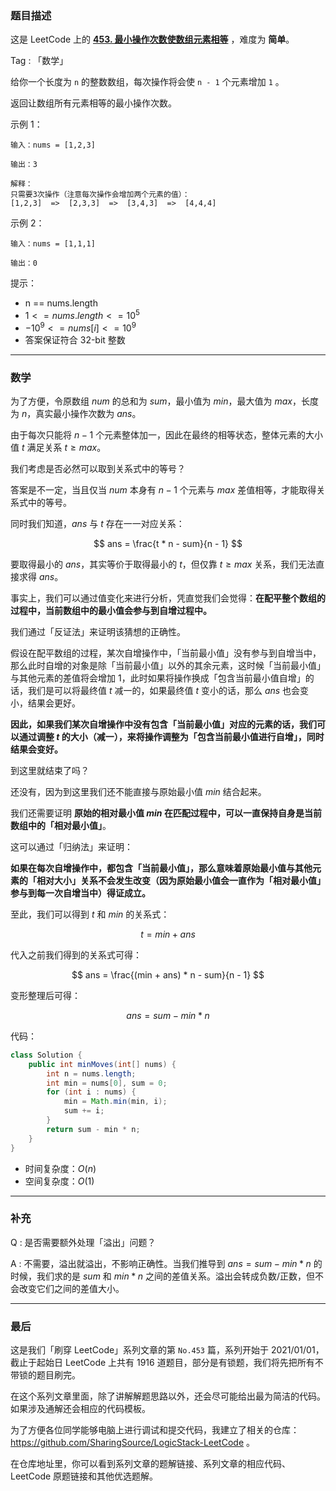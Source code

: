 ### 题目描述

这是 LeetCode 上的 **[453. 最小操作次数使数组元素相等](https://leetcode-cn.com/problems/minimum-moves-to-equal-array-elements/solution/gong-shui-san-xie-noxiang-xin-ke-xue-xi-tt3zu/)** ，难度为 **简单**。

Tag : 「数学」



给你一个长度为 `n` 的整数数组，每次操作将会使 `n - 1` 个元素增加 `1` 。

返回让数组所有元素相等的最小操作次数。

示例 1：
```
输入：nums = [1,2,3]

输出：3

解释：
只需要3次操作（注意每次操作会增加两个元素的值）：
[1,2,3]  =>  [2,3,3]  =>  [3,4,3]  =>  [4,4,4]
```
示例 2：
```
输入：nums = [1,1,1]

输出：0
```


提示：
* n == nums.length
* $1 <= nums.length <= 10^5$
* $-10^9 <= nums[i] <= 10^9$
* 答案保证符合 32-bit 整数

---

### 数学

为了方便，令原数组 $num$ 的总和为 $sum$，最小值为 $min$，最大值为 $max$，长度为 $n$，真实最小操作次数为 $ans$。

由于每次只能将 $n - 1$ 个元素整体加一，因此在最终的相等状态，整体元素的大小值 $t$ 满足关系 $t \geqslant max$。

我们考虑是否必然可以取到关系式中的等号？

答案是不一定，当且仅当 $num$ 本身有 $n - 1$ 个元素与 $max$ 差值相等，才能取得关系式中的等号。

同时我们知道，$ans$ 与 $t$ 存在一一对应关系：

$$
ans = \frac{t * n - sum}{n - 1}
$$

要取得最小的 $ans$，其实等价于取得最小的 $t$，但仅靠 $t \geqslant max$ 关系，我们无法直接求得 $ans$。

事实上，我们可以通过值变化来进行分析，凭直觉我们会觉得：**在配平整个数组的过程中，当前数组中的最小值会参与到自增过程中。**

我们通过「反证法」来证明该猜想的正确性。

假设在配平数组的过程，某次自增操作中，「当前最小值」没有参与到自增当中，那么此时自增的对象是除「当前最小值」以外的其余元素，这时候「当前最小值」与其他元素的差值将会增加 $1$，此时如果将操作换成「包含当前最小值自增」的话，我们是可以将最终值 $t$ 减一的，如果最终值 $t$ 变小的话，那么 $ans$ 也会变小，结果会更好。

**因此，如果我们某次自增操作中没有包含「当前最小值」对应的元素的话，我们可以通过调整 $t$ 的大小（减一），来将操作调整为「包含当前最小值进行自增」，同时结果会变好。**

到这里就结束了吗？

还没有，因为到这里我们还不能直接与原始最小值 $min$ 结合起来。

我们还需要证明 **原始的相对最小值 $min$ 在匹配过程中，可以一直保持自身是当前数组中的「相对最小值」**。

这可以通过「归纳法」来证明：

**如果在每次自增操作中，都包含「当前最小值」，那么意味着原始最小值与其他元素的「相对大小」关系不会发生改变（因为原始最小值会一直作为「相对最小值」参与到每一次自增当中）得证成立。**

至此，我们可以得到 $t$ 和 $min$ 的关系式：

$$
t = min + ans
$$

代入之前我们得到的关系式可得：

$$
ans = \frac{(min + ans) * n - sum}{n - 1}
$$

变形整理后可得：

$$
ans = sum - min * n
$$

代码：
```Java
class Solution {
    public int minMoves(int[] nums) {
        int n = nums.length;
        int min = nums[0], sum = 0;
        for (int i : nums) {
            min = Math.min(min, i);
            sum += i;
        }
        return sum - min * n;
    }
}
```
* 时间复杂度：$O(n)$
* 空间复杂度：$O(1)$


---

### 补充

Q : 是否需要额外处理「溢出」问题？

A : 不需要，溢出就溢出，不影响正确性。当我们推导到 $ans = sum - min * n$ 的时候，我们求的是 $sum$ 和 $min * n$ 之间的差值关系。溢出会转成负数/正数，但不会改变它们之间的差值大小。

---

### 最后

这是我们「刷穿 LeetCode」系列文章的第 `No.453` 篇，系列开始于 2021/01/01，截止于起始日 LeetCode 上共有 1916 道题目，部分是有锁题，我们将先把所有不带锁的题目刷完。

在这个系列文章里面，除了讲解解题思路以外，还会尽可能给出最为简洁的代码。如果涉及通解还会相应的代码模板。

为了方便各位同学能够电脑上进行调试和提交代码，我建立了相关的仓库：https://github.com/SharingSource/LogicStack-LeetCode 。

在仓库地址里，你可以看到系列文章的题解链接、系列文章的相应代码、LeetCode 原题链接和其他优选题解。

